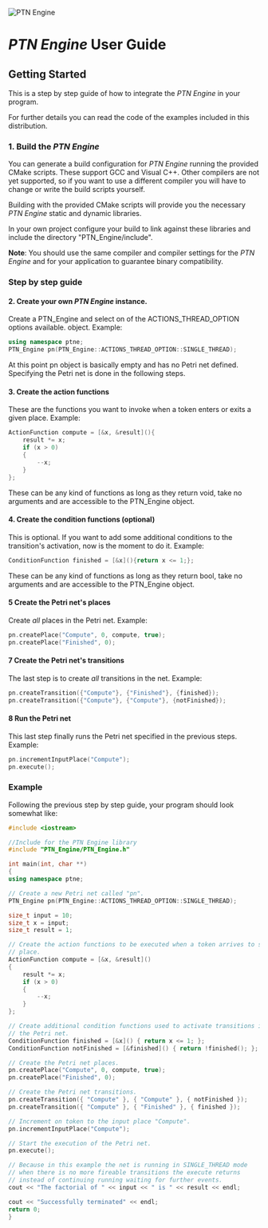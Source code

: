 ![PTN Engine](<../Logo/PTN%20Engine%20Logo.svg> "PTN Engine")

# ***PTN Engine* User Guide**

## Getting Started

This is a step by step guide of how to integrate the *PTN Engine* in your 
program.

For further details you can read the code of the examples included in this
distribution.

### 1. Build the *PTN Engine*

You can generate a build configuration for *PTN Engine* running the provided
CMake scripts. These support GCC and Visual C++. Other compilers are not yet 
supported, so if you want to use a different compiler you will have to change 
or write the build scripts yourself.

Building with the provided CMake scripts will provide you the necessary
*PTN Engine* static and dynamic libraries.

In your own project configure your build to link against these libraries and
include the directory "PTN_Engine/include".

**Note**: You should use the same compiler and compiler settings for the
*PTN Engine* and for your application to guarantee binary compatibility.

### Step by step guide

#### 2. Create your own *PTN Engine* instance.

Create a PTN_Engine and select on of the ACTIONS_THREAD_OPTION options available.
object. Example:

```c++
using namespace ptne;
PTN_Engine pn(PTN_Engine::ACTIONS_THREAD_OPTION::SINGLE_THREAD);

```
At this point pn object is basically empty and has no Petri net defined. Specifying
the Petri net is done in the following steps.

#### 3. Create the action functions 

These are the functions you want to invoke when a token enters or exits a given
place.
Example:
```c++
ActionFunction compute = [&x, &result](){
	result *= x;
	if (x > 0)
	{
		--x;
	}
};
```

These can be any kind of functions as long as they return void, take no arguments
and are accessible to the PTN_Engine object.

#### 4. Create the condition functions (optional)

This is optional. If you want to add some additional conditions to the
transition's activation, now is the moment to do it.
Example:
```c++
ConditionFunction finished = [&x](){return x <= 1;};
```
These can be any kind of functions as long as they return bool, take no arguments
and are accessible to the PTN_Engine object.

#### 5 Create the Petri net's places

Create *all* places in the Petri net.
Example:
```c++
pn.createPlace("Compute", 0, compute, true);
pn.createPlace("Finished", 0);
```

#### 7 Create the Petri net's transitions

The last step is to create *all* transitions in the net.
Example:
```c++
pn.createTransition({"Compute"}, {"Finished"}, {finished});
pn.createTransition({"Compute"}, {"Compute"}, {notFinished});
```

#### 8 Run the Petri net

This last step finally runs the Petri net specified in the previous steps.
Example:
```c++
pn.incrementInputPlace("Compute");
pn.execute();
```

### Example

Following the previous step by step guide, your program should look somewhat
like:
```c++
#include <iostream>

//Include for the PTN Engine library
#include "PTN_Engine/PTN_Engine.h"

int main(int, char **)
{
using namespace ptne;

// Create a new Petri net called "pn".
PTN_Engine pn(PTN_Engine::ACTIONS_THREAD_OPTION::SINGLE_THREAD);

size_t input = 10;
size_t x = input;
size_t result = 1;

// Create the action functions to be executed when a token arrives to some
// place.
ActionFunction compute = [&x, &result]()
{
	result *= x;
	if (x > 0)
	{
		--x;
	}
};

// Create additional condition functions used to activate transitions in
// the Petri net.
ConditionFunction finished = [&x]() { return x <= 1; };
ConditionFunction notFinished = [&finished]() { return !finished(); };

// Create the Petri net places.
pn.createPlace("Compute", 0, compute, true);
pn.createPlace("Finished", 0);

// Create the Petri net transitions.
pn.createTransition({ "Compute" }, { "Compute" }, { notFinished });
pn.createTransition({ "Compute" }, { "Finished" }, { finished });

// Increment on token to the input place "Compute".
pn.incrementInputPlace("Compute");

// Start the execution of the Petri net.
pn.execute();

// Because in this example the net is running in SINGLE_THREAD mode
// when there is no more fireable transitions the execute returns
// instead of continuing running waiting for further events.
cout << "The factorial of " << input << " is " << result << endl;

cout << "Successfully terminated" << endl;
return 0;
}
```
